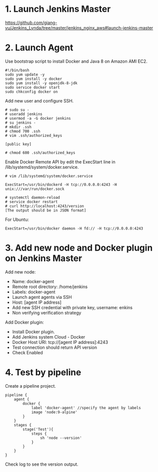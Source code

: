 # 1. Launch Jenkins Master
https://github.com/giang-vu/Jenkins_Lynda/tree/master/jenkins_nginx_aws#launch-jenkins-master

# 2. Launch Agent
Use bootstrap script to install Docker and Java 8 on Amazon AMI EC2.
```
#!/bin/bash
sudo yum update -y
sudo yum install -y docker
sudo yum install -y openjdk-8-jdk
sudo service docker start
sudo chkconfig docker on
```
Add new user and configure SSH.
```
# sudo su -
# useradd jenkins
# usermod -a -G docker jenkins
# su jenkins -
# mkdir .ssh
# chmod 700 .ssh
# vim .ssh/authorized_keys

[public key]

# chmod 600 .ssh/authorized_keys
```
Enable Docker Remote API by edit the ExecStart line in /lib/systemd/system/docker.service.
```
# vim /lib/systemd/system/docker.service

ExecStart=/usr/bin/dockerd -H tcp://0.0.0.0:4243 -H unix:///var/run/docker.sock

# systemctl daemon-reload
# service docker restart
# curl http://localhost:4243/version
[The output should be in JSON format]
```
For Ubuntu:
```
ExecStart=/usr/bin/docker daemon -H fd:// -H tcp://0.0.0.0:4243
```

# 3. Add new node and Docker plugin on Jenkins Master
Add new node:
- Name: docker-agent
- Remote root directory: /home/jenkins
- Labels: docker-agent
- Launch agent agents via SSH
- Host: [agent IP address]
- Add new SSH credential with private key, username: enkins
- Non verifying verification strategy

Add Docker plugin:
- Install Docker plugin.
- Add Jenkins system Cloud - Docker
- Docker Host URI: tcp://[agent IP address]:4243
- Test connection should return API version
- Check Enabled

# 4. Test by pipeline
Create a pipeline project.
```
pipeline {
    agent {
        docker {
            label 'docker-agent' //specify the agent by labels
            image 'node:9-alpine'
        }
    }
    stages {
        stage('Test'){
            steps {
                sh 'node --version'
            }
        }
    }
}
```
Check log to see the version output.
